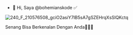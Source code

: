 - 👋 Hi, Saya @bohemianskode ✅

![240_F_210576508_gciO2asiY7IB5sA7gSZEHrqXsSlQKctq](https://user-images.githubusercontent.com/68543155/222852547-bad14727-5a79-4a4c-b2b7-74f6855cd8c6.jpg)

Senang Bisa Berkenalan Dengan Anda👋👋👋
